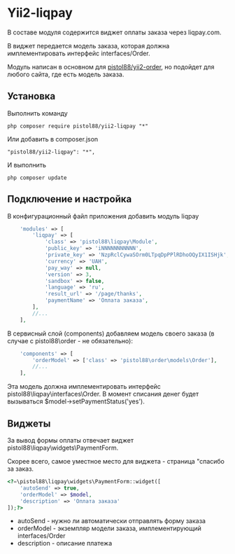 Yii2-liqpay
==========
В составе модуля содержится виджет оплаты заказа через liqpay.com.

В виджет передается модель заказа, которая должна имплементировать интерфейс interfaces/Order.

Модуль написан в основном для [pistol88/yii2-order](https://github.com/pistol88/yii2-order), но подойдет для любого сайта, где есть модель заказа.

Установка
---------------------------------
Выполнить команду

```
php composer require pistol88/yii2-liqpay "*"
```

Или добавить в composer.json

```
"pistol88/yii2-liqpay": "*",
```

И выполнить

```
php composer update
```

Подключение и настройка
---------------------------------
В конфигурационный файл приложения добавить модуль liqpay

```php
    'modules' => [
        'liqpay' => [
            'class' => 'pistol88\liqpay\Module',
            'public_key' => 'iNNNNNNNNNNN',
            'private_key' => 'NzpRclCywaSOrm0LTpqDpPPlRDhoOQyIX1ISHjk',
            'currency' => 'UAH',
            'pay_way' => null,
            'version' => 3,
            'sandbox' => false,
            'language' => 'ru',
            'result_url' => '/page/thanks',
            'paymentName' => 'Оплата заказа',
        ],
        //...
    ],
```

В сервисный слой (components) добавляем модель своего заказа (в случае с pistol88\order - не обязательно):
```php
    'components' => [
        'orderModel' => ['class' => 'pistol88\order\models\Order'],
        //...
    ],
```

Эта модель должна имплементировать интерфейс pistol88\liqpay\interfaces\Order. В момент списания денег будет вызываться $model->setPaymentStatus('yes').

Виджеты
---------------------------------
За вывод формы оплаты отвечает виджет pistol88\liqpay\widgets\PaymentForm.

Скорее всего, самое уместное место для виджета - страница "спасибо за заказ.

```php
<?=\pistol88\liqpay\widgets\PaymentForm::widget([
    'autoSend' => true,
    'orderModel' => $model,
    'description' => 'Оплата заказа'
]);?>
```

* autoSend - нужно ли автоматически отправлять форму заказа
* orderModel - экземпляр модели заказа, имплементирующий interfaces/Order
* description - описание платежа